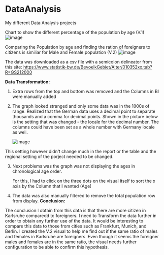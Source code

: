 # DataAnalysis
My different Data Analysis projects

Chart to show the different percentage of the population by age (V.1)
![image](https://github.com/user-attachments/assets/7b63127c-1ec3-42e1-a901-0163029a7718)

Comparing the Population by age and finding the ration of foreigners to citizens is similiar for Male and Female population (V.2)
![image](https://github.com/user-attachments/assets/1b46f78b-638c-447b-b7ea-1a9f01b8ad37)

The data was downloaded as a csv file with a semicolon delineator from this site: https://www.statistik-bw.de/BevoelkGebiet/Alter/010352xx.tab?R=GS212000

**Data Transformation:**

1. Extra rows from the top and bottom was removed and the Columns in BI were manually added

2. The graph looked stranged and only some data was in the 1000s of range. Realized that the German data uses a decimal point to separate thousands and a comma for decimal points.
Shown in the picture below is the setting that was changed - the locale for the decimal number. The columns could have been set as a whole number with Germany locale as well.

     ![image](https://github.com/user-attachments/assets/31c0a987-24d5-4fff-ba18-09ea8524dabb)

This setting however didn't change much in the report or the table and the regional setting of the porject needed to be changed.

3. Next problems was the graph was not displaying the ages in chronological age order.

     For this, I had to click on the three dots on the visual itself to sort the x axis by the Column that I wanted (Age)
4. The data was also manually filtered to remove the total population row from display.
**Conclusion:**

The conclusion I obtain from this data is that there are more citizen in Karlsruhe comparedd to foreigners. I need to Transform the data further in order to obtain any further use of the data. 
It would be interesting to compare this data to those from cities such as Frankfurt, Munich, and Berlin. I created the V.2 visual to help me find out if the same ratio of  males and females in Karlsruhe are foreigners. Even though it seems the foreigner males and females are in the same ratio, the visual needs further configuration to be able to confirm this hypothesis. 
